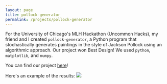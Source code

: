```yaml
---
layout: page
title: pollock-generator
permalink: /projects/pollock-generator
---
```

For the University of Chicago's MLH Hackathon (Uncommon Hacks), my friend and I created `pollock-generator`, a Python program that stochastically generates paintings in the style of Jackson Pollock using an algorithmic approach. Our project won Best Design! We used `python`, `matplotlib`, and `numpy`.

You can find our project [here](https://github.com/ekxue/pollock)!

Here's an example of the results:
![](../assets/images/pollock/pollock-example.png)





